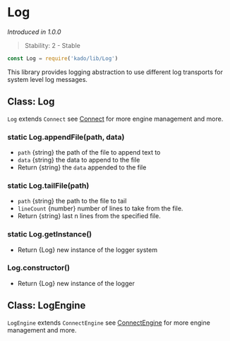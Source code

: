 # Log
*Introduced in 1.0.0*
> Stability: 2 - Stable
```js
const Log = require('kado/lib/Log')
```
This library provides logging abstraction to use different log transports
for system level log messages.

## Class: Log
`Log` extends `Connect` see [Connect](Connect.md) for more engine
management and more.

### static Log.appendFile(path, data)
* `path` {string} the path of the file to append text to
* `data` {string} the data to append to the file
* Return {string} the `data` appended to the file

### static Log.tailFile(path)
* `path` {string} the path to the file to tail
* `lineCount` {number} number of lines to take from the file.
* Return {string} last n lines from the specified file.

### static Log.getInstance()
* Return {Log} new instance of the logger system

### Log.constructor()
* Return {Log} new instance of the logger

## Class: LogEngine
`LogEngine` extends `ConnectEngine` see
[ConnectEngine](ConnectEngine.md) for more engine management and more.
